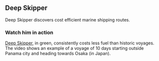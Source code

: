 ## Deep Skipper

Deep Skipper discovers cost efficient marine shipping routes. 

### Watch him in action

[Deep Skipper](https://github.com/mullachv/deepskipper/blob/master/nav2.mp4?raw=true), in green, consistently costs less fuel than historic voyages. 
The video shows an example of a voyage of 10 days starting outside Panama city and heading towards Osaka (in Japan).


